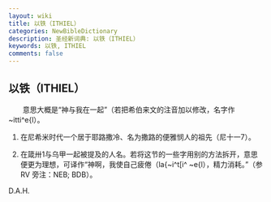 ```yaml
---
layout: wiki
title: 以铁（ITHIEL）
categories: NewBibleDictionary
description: 圣经新词典: 以铁（ITHIEL）
keywords: 以铁, ITHIEL
comments: false
---
```


## 以铁（ITHIEL）

　　意思大概是“神与我在一起”（若把希伯来文的注音加以修改，名字作 ~itti^e{l）。

1. 在尼希米时代一个居于耶路撒冷、名为撒路的便雅悯人的祖先（尼十一7）。

2. 在箴卅1与乌甲一起被提及的人名。若将这节的一些字用别的方法拆开，意思便更为理想，可译作“神啊，我使自己疲倦（la{~i^t[i^ ~e{l），精力消耗。”（参 RV 旁注：NEB; BDB）。

D.A.H.










